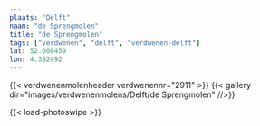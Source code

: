 ```yaml
---
plaats: "Delft"
naam: "de Sprengmolen"
title: "de Sprengmolen"
tags: ["verdwenen", "delft", "verdwenen-delft"]
lat: 52.008459
lon: 4.362492
---
```

{{< verdwenenmolenheader verdwenennr="2911" >}}
{{< gallery dir="images/verdwenenmolens/Delft/de Sprengmolen" //>}}

{{< load-photoswipe >}}
